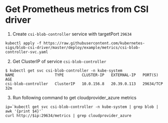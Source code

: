 # Get Prometheus metrics from CSI driver

1. Create `csi-blob-controller` service with targetPort `29634`
```console
kubectl apply -f https://raw.githubusercontent.com/kubernetes-sigs/blob-csi-driver/master/deploy/example/metrics/csi-blob-controller-svc.yaml
```

2. Get ClusterIP of service `csi-blob-controller`
```console
$ kubectl get svc csi-blob-controller -n kube-system
NAME                  TYPE        CLUSTER-IP   EXTERNAL-IP   PORT(S)     AGE
csi-blob-controller   ClusterIP   10.0.156.8   20.39.0.113   29634/TCP   32m
```

3. Run following command to get cloudprovider_azure metrics
```console
ip=`kubectl get svc csi-blob-controller -n kube-system | grep blob | awk '{print $4}'`
curl http://$ip:29634/metrics | grep cloudprovider_azure
```
